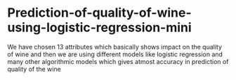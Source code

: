 # Prediction-of-quality-of-wine-using-logistic-regression-mini
We have chosen 13 attributes which basically shows impact on the quality of wine and then we are using different models like logistic regression and many other algorithmic models which gives atmost accuracy in prediction of quality of the wine
